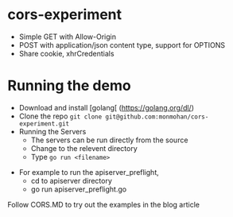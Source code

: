 # cors-experiment
* Simple GET with Allow-Origin
* POST with application/json content type, support for OPTIONS
* Share cookie, xhrCredentials

# Running the demo
* Download and install [golang[ (https://golang.org/dl/)
* Clone the repo
    `git clone git@github.com:monmohan/cors-experiment.git`
* Running the Servers
    + The servers can be run directly from the source
    + Change to the relevent directory
    + Type `go run <filename>`
- For example to run the apiserver_preflight, 
    + cd to apiserver directory
    + go run apiserver_preflight.go

Follow CORS.MD to try out the examples in the blog article
